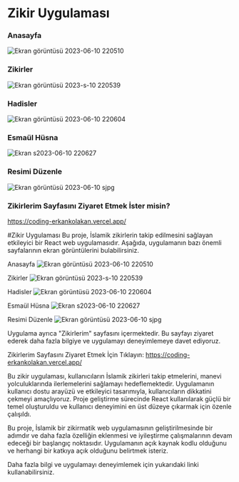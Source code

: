 # Zikir Uygulaması 
### Anasayfa
![Ekran görüntüsü 2023-06-10 220510](https://github.com/IslamiccApp/Coding/assets/126770706/3b2c0a63-e0e0-4515-952b-7ab5f991269b)

### Zikirler
![Ekran görüntüsü 2023-s-10 220539](https://github.com/IslamiccApp/Coding/assets/126770706/7e17180d-0223-418b-845e-557e14e8b166)

### Hadisler
![Ekran görüntüsü 2023-06-10 220604](https://github.com/IslamiccApp/Coding/assets/126770706/6a3af7d8-0bdd-4e9b-b914-5bb0001af85e)

### Esmaül Hüsna
![Ekran s2023-06-10 220627](https://github.com/IslamiccApp/Coding/assets/126770706/a8309ea4-9336-4587-9a5d-84edeea15427)

### Resimi Düzenle
![Ekran görüntüsü 2023-06-10 sjpg](https://github.com/IslamiccApp/Coding/assets/126770706/5529044c-9685-48b1-96ae-de1c9fb64def)

### Zikirlerim Sayfasını Ziyaret Etmek İster misin?
https://coding-erkankolakan.vercel.app/

#Zikir Uygulaması
Bu proje, İslamik zikirlerin takip edilmesini sağlayan etkileyici bir React web uygulamasıdır. Aşağıda, uygulamanın bazı önemli sayfalarının ekran görüntülerini bulabilirsiniz.

Anasayfa
![Ekran görüntüsü 2023-06-10 220510](https://github.com/IslamiccApp/Coding/assets/126770706/3b2c0a63-e0e0-4515-952b-7ab5f991269b)

Zikirler
![Ekran görüntüsü 2023-s-10 220539](https://github.com/IslamiccApp/Coding/assets/126770706/7e17180d-0223-418b-845e-557e14e8b166)

Hadisler
![Ekran görüntüsü 2023-06-10 220604](https://github.com/IslamiccApp/Coding/assets/126770706/6a3af7d8-0bdd-4e9b-b914-5bb0001af85e)

Esmaül Hüsna
![Ekran s2023-06-10 220627](https://github.com/IslamiccApp/Coding/assets/126770706/a8309ea4-9336-4587-9a5d-84edeea15427)

Resimi Düzenle
![Ekran görüntüsü 2023-06-10 sjpg](https://github.com/IslamiccApp/Coding/assets/126770706/5529044c-9685-48b1-96ae-de1c9fb64def)

Uygulama ayrıca "Zikirlerim" sayfasını içermektedir. Bu sayfayı ziyaret ederek daha fazla bilgiye ve uygulamayı deneyimlemeye davet ediyoruz.

Zikirlerim Sayfasını Ziyaret Etmek İçin Tıklayın:
https://coding-erkankolakan.vercel.app/

Bu zikir uygulaması, kullanıcıların İslamik zikirleri takip etmelerini, manevi yolculuklarında ilerlemelerini sağlamayı hedeflemektedir. Uygulamanın kullanıcı dostu arayüzü ve etkileyici tasarımıyla, kullanıcıların dikkatini çekmeyi amaçlıyoruz. Proje geliştirme sürecinde React kullanılarak güçlü bir temel oluşturuldu ve kullanıcı deneyimini en üst düzeye çıkarmak için özenle çalışıldı.

Bu proje, İslamik bir zikirmatik web uygulamasının geliştirilmesinde bir adımdır ve daha fazla özelliğin eklenmesi ve iyileştirme çalışmalarının devam edeceği bir başlangıç noktasıdır. Uygulamanın açık kaynak kodlu olduğunu ve herhangi bir katkıya açık olduğunu belirtmek isteriz.

Daha fazla bilgi ve uygulamayı deneyimlemek için yukarıdaki linki kullanabilirsiniz.
